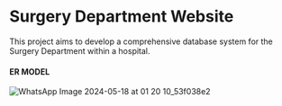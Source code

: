 # Surgery Department Website



This project aims to develop a comprehensive database system for the Surgery Department within a hospital. 
#### **ER MODEL**
![WhatsApp Image 2024-05-18 at 01 20 10_53f038e2](https://github.com/sbme-tutorials/his-finalproject-database_sbe-_spring24_team4/assets/93553073/d05acb8a-32c1-4608-887a-b6135e3c6a8a)
